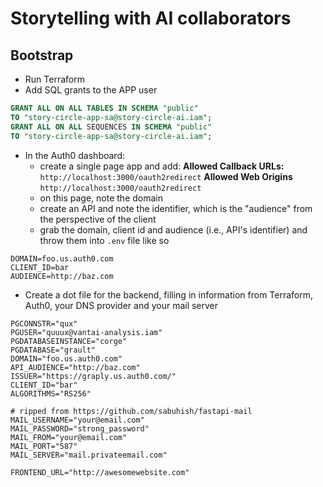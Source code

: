 # Storytelling with AI collaborators


## Bootstrap

- Run Terraform
- Add SQL grants to the APP user
```sql
GRANT ALL ON ALL TABLES IN SCHEMA "public"
TO "story-circle-app-sa@story-circle-ai.iam";
GRANT ALL ON ALL SEQUENCES IN SCHEMA "public"
TO "story-circle-app-sa@story-circle-ai.iam";
```
- In the Auth0 dashboard:
  - create a single page app and add:
**Allowed Callback URLs:** `http://localhost:3000/oauth2redirect`
**Allowed Web Origins** `http://localhost:3000/oauth2redirect`
  - on this page, note the domain
  - create an API and note the identifier, which is the "audience" from the perspective of the client
  - grab the domain, client id and audience (i.e., API's identifier) and throw them into `.env` file like so
```
DOMAIN=foo.us.auth0.com
CLIENT_ID=bar
AUDIENCE=http://baz.com
```
- Create a dot file for the backend, filling in information from Terraform, Auth0, your DNS provider and your mail server
```
PGCONNSTR="qux"
PGUSER="quuux@vantai-analysis.iam"
PGDATABASEINSTANCE="corge"
PGDATABASE="grault"
DOMAIN="foo.us.auth0.com"
API_AUDIENCE="http://baz.com"
ISSUER="https://graply.us.auth0.com/"
CLIENT_ID="bar"
ALGORITHMS="RS256"

# ripped from https://github.com/sabuhish/fastapi-mail
MAIL_USERNAME="your@email.com"
MAIL_PASSWORD="strong_password"
MAIL_FROM="your@email.com"
MAIL_PORT="587"
MAIL_SERVER="mail.privateemail.com"

FRONTEND_URL="http://awesomewebsite.com"
```
